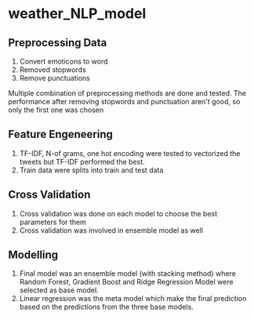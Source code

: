 # weather_NLP_model
## Preprocessing Data
1. Convert emoticons to word
2. Removed stopwords
3. Remove punctuations

Multiple combination of preprocessing methods are done and tested. The performance after removing stopwords and punctuation aren't good, so only the first one 
was chosen

## Feature Engeneering
1. TF-IDF, N-of grams,  one hot encoding were tested to vectorized the tweets but TF-IDF performed the best.
2. Train data were splits into train and test data

## Cross Validation
1. Cross validation was done on each model to choose the best parameters for them
2. Cross validation was involved in ensemble model as well

## Modelling
1. Final model was an ensemble model (with stacking method) where Random Forest, Gradient Boost and Ridge Regression Model were selected as 
base model.
2. Linear regression was the meta model which make the final prediction based on the predictions from the three base models.

